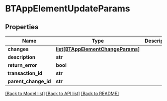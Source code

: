 # BTAppElementUpdateParams

## Properties
Name | Type | Description | Notes
------------ | ------------- | ------------- | -------------
**changes** | [**list[BTAppElementChangeParams]**](BTAppElementChangeParams.md) |  | [optional] 
**description** | **str** |  | [optional] 
**return_error** | **bool** |  | [optional] 
**transaction_id** | **str** |  | [optional] 
**parent_change_id** | **str** |  | [optional] 

[[Back to Model list]](../README.md#documentation-for-models) [[Back to API list]](../README.md#documentation-for-api-endpoints) [[Back to README]](../README.md)


